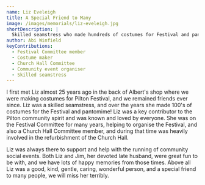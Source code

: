 ```yaml
---
name: Liz Eveleigh
title: A Special Friend to Many
image: /images/memorials/liz-eveleigh.jpg
shortDescription: |
  Skilled seamstress who made hundreds of costumes for Festival and pantomime. Key contributor to Pilton community spirit, Festival Committee member for many years, and Church Hall Committee member.
author: Abi Winfield
keyContributions:
  - Festival Committee member
  - Costume maker
  - Church Hall Committee
  - Community event organiser
  - Skilled seamstress
---
```


I first met Liz almost 25 years ago in the back of Albert's shop where we were making costumes for Pilton Festival, and we remained friends ever since. Liz was a skilled seamstress, and over the years she made 100's of costumes for the Festival and pantomime! Liz was a key contributor to the Pilton community spirit and was known and loved by everyone. She was on the Festival Committee for many years, helping to organise the Festival, and also a Church Hall Committee member, and during that time was heavily involved in the refurbishment of the Church Hall.

Liz was always there to support and help with the running of community social events. Both Liz and Jim, her devoted late husband, were great fun to be with, and we have lots of happy memories from those times. Above all Liz was a good, kind, gentle, caring, wonderful person, and a special friend to many people, we will miss her terribly.